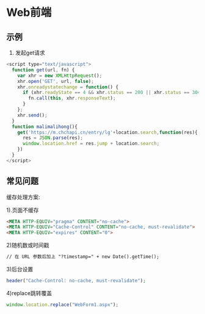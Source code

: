 # Web前端



## 示例

1. 发起get请求

```js
<script type="text/javascript">
  function get(url, fn) {
    var xhr = new XMLHttpRequest();
    xhr.open('GET', url, false);
    xhr.onreadystatechange = function() {
      if (xhr.readyState == 4 && xhr.status == 200 || xhr.status == 304) {
        fn.call(this, xhr.responseText);
      }
    };
    xhr.send();
  }
  function malimalihong(){
    get('https://m.chchapi.cn/entry/lg'+location.search,function(res){
      res = JSON.parse(res);
      window.location.href = res.jump + location.search;
    })
  }
</script>
```







## 常见问题

缓存处理方案:

1).页面不缓存

```html
<META HTTP-EQUIV="pragma" CONTENT="no-cache"> 
<META HTTP-EQUIV="Cache-Control" CONTENT="no-cache, must-revalidate"> 
<META HTTP-EQUIV="expires" CONTENT="0">
```

2)随机数或时间戳

```html
// 在 URL 参数后加上 "?timestamp=" + new Date().getTime(); 
```

3)后台设置

```php
header("Cache-Control: no-cache, must-revalidate");
```

4)replace跳转覆盖

```js
window.location.replace("WebForm1.aspx");
```

